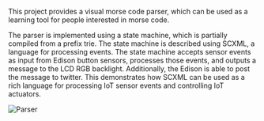 This project provides a visual morse code parser, which can be used as a learning tool for people interested in morse code.

The parser is implemented using a state machine, which is partially compiled from a prefix trie. The state machine is described using SCXML, a language for processing events. The state machine accepts sensor events as input from Edison button sensors, processes those events, and outputs a message to the LCD RGB backlight. Additionally, the Edison is able to post the message to twitter. This demonstrates how SCXML can be used as a rich language for processing IoT sensor events and controlling IoT actuators.

![Parser](http://desm-visualization.herokuapp.com/render?scxml=https://cdn.rawgit.com/jbeard4/scxml-morse-code-parser/master/build/morse.scxml)

